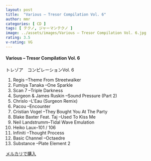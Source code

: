 ```yaml
---
layout: post
title:  "Various – Tresor Compilation Vol. 6"
author: mmr
categories: [ CD ]
tags: [ テクノ, ジャーマンテクノ ]
image: ../assets/images/Various – Tresor Compilation Vol. 6.jpg
rating: 3.5
v-rating: VG
---
```


#### Various – Tresor Compilation Vol. 6

トレゾア　コンピレーションVol. 6

1. Regis –Theme From Streetwalker
2. Fumiya Tanaka –One Sparkle
3. Scan 7 –Triple Darkness
4. Surgeon & James Ruskin –Sound Pressure (Part 2)
5. Chrislo –L'Eau (Surgeon Remix)
6. Pacou –Encounter
7. Cristian Vogel –They Bought You At The Party
8. Blake Baxter Feat. Taj –Used To Kiss Me
9. Neil Landstrumm–Tidal Wave Emulation
10. Heiko Laux–101 / 106
11. Infiniti –Thought Process
12. Basic Channel –Octaedre
13. Substance –Plate Element 2

[メルカリで購入](https://jp.mercari.com/item/m83834888135)

